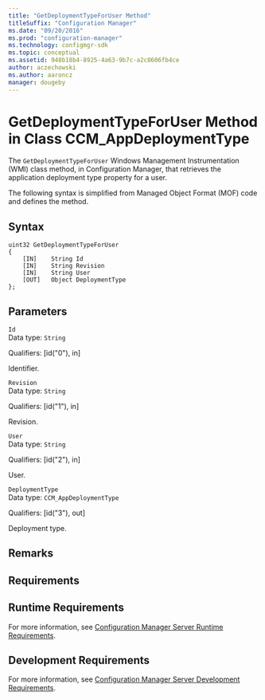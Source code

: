 ```yaml
---
title: "GetDeploymentTypeForUser Method"
titleSuffix: "Configuration Manager"
ms.date: "09/20/2016"
ms.prod: "configuration-manager"
ms.technology: configmgr-sdk
ms.topic: conceptual
ms.assetid: 948b18b4-8925-4a63-9b7c-a2c8606fb4ce
author: aczechowski
ms.author: aaroncz
manager: dougeby
---
```

# GetDeploymentTypeForUser Method in Class CCM_AppDeploymentType
The `GetDeploymentTypeForUser` Windows Management Instrumentation (WMI) class method, in Configuration Manager, that retrieves the application deployment type property for a user.   

 The following syntax is simplified from Managed Object Format (MOF) code and defines the method.  

## Syntax  

```  
uint32 GetDeploymentTypeForUser   
{  
    [IN]    String Id  
    [IN]    String Revision  
    [IN]    String User  
    [OUT]   Object DeploymentType  
};  
```  

## Parameters  
 `Id`  
 Data type: `String`  

 Qualifiers: [id("0"), in]  

 Identifier.    

 `Revision`  
 Data type: `String`  

 Qualifiers: [id("1"), in]  

 Revision.    

 `User`  
 Data type: `String`  

 Qualifiers: [id("2"), in]  

 User.    

 `DeploymentType`  
 Data type: `CCM_AppDeploymentType`  

 Qualifiers: [id("3"), out]  

 Deployment type.    

## Remarks  

## Requirements  

## Runtime Requirements  
 For more information, see [Configuration Manager Server Runtime Requirements](../../../../../develop/core/reqs/server-runtime-requirements.md).  

## Development Requirements  
 For more information, see [Configuration Manager Server Development Requirements](../../../../../develop/core/reqs/server-development-requirements.md).
